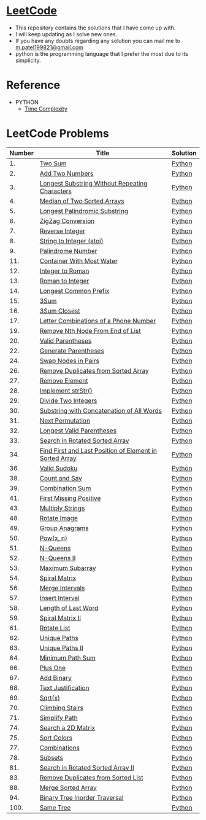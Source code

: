# [LeetCode](https://leetcode.com/problemset/all/)
+ This repository contains the solutions that I have come up with.
+ I will keep updating as I solve new ones.
+ If you have any doubts regarding any solution you can mail me to m.patel199821@gmail.com
+ python is the programming language that I prefer the most due to its simplicity.

# Reference
* PYTHON
    * [Time Complexity](https://wiki.python.org/moin/TimeComplexity)
   
# LeetCode Problems

|  Number | Title  | Solution  |
|---|---|---|
|1. |  [Two Sum](https://leetcode.com/problems/two-sum/)  | [Python](https://github.com/meetpatel1311/LeetCode/blob/main/Python/1.Two%20Sum.py)  |
|2. | [Add Two Numbers](https://leetcode.com/problems/add-two-numbers/)  | [Python](https://github.com/meetpatel1311/LeetCode/blob/main/Python/2.%20Add%20Two%20Numbers.py)  |
|3. | [Longest Substring Without Repeating Characters](https://leetcode.com/problems/longest-substring-without-repeating-characters/)  | [Python](https://github.com/meetpatel1311/LeetCode/blob/main/Python/3.%20Longest%20Substring%20Without%20Repeating%20Characters.py)  |
|4. | [Median of Two Sorted Arrays](https://leetcode.com/problems/median-of-two-sorted-arrays/)  | [Python](https://github.com/meetpatel1311/LeetCode/blob/main/Python/4.%20Median%20of%20Two%20Sorted%20Arrays.py)  |
|5. | [ Longest Palindromic Substring](https://leetcode.com/problems/longest-palindromic-substring/)  | [Python](https://github.com/meetpatel1311/LeetCode/blob/main/Python/5.%20Longest%20Palindromic%20Substring.py)  |
|6. | [ ZigZag Conversion](https://leetcode.com/problems/zigzag-conversion/)  | [Python](https://github.com/meetpatel1311/LeetCode/blob/main/Python/6.%20ZigZag%20Conversion.py)  |
|7. |[ Reverse Integer](https://leetcode.com/problems/reverse-integer/)    | [Python](https://github.com/meetpatel1311/LeetCode/blob/main/Python/7.%20Reverse%20Integer.py)|
|8. |[ String to Integer (atoi)](https://leetcode.com/problems/string-to-integer-atoi/)    | [Python](https://github.com/meetpatel1311/LeetCode/blob/main/Python/8.%20String%20to%20Integer%20(atoi).py)|
|9. |[ Palindrome Number](https://leetcode.com/problems/palindrome-number/)    | [Python](https://github.com/meetpatel1311/LeetCode/blob/main/Python/9.%20Palindrome%20Number.py)|
|11.| [ Container With Most Water](https://leetcode.com/problems/container-with-most-water/)  | [Python](https://github.com/meetpatel1311/LeetCode/blob/main/Python/11.%20Container%20With%20Most%20Water.py)  |
|12.| [Integer to Roman](https://leetcode.com/problems/integer-to-roman/)  | [Python](https://github.com/meetpatel1311/LeetCode/blob/main/Python/12.%20Integer%20to%20Roman.py)  |
|13.|[Roman to Integer](https://leetcode.com/problems/roman-to-integer/)|[Python](https://github.com/meetpatel1311/LeetCode/blob/main/Python/13.%20Roman%20to%20Integer.py)|
|14.|[Longest Common Prefix](https://leetcode.com/problems/longest-common-prefix/)|[Python](https://github.com/meetpatel1311/LeetCode/blob/main/Python/14.%20Longest%20Common%20Prefix.py)|
|15.|[3Sum](https://leetcode.com/problems/3sum/)|[Python](https://github.com/meetpatel1311/LeetCode/blob/main/Python/15.%203Sum.py)|
|16.|[3Sum Closest](https://leetcode.com/problems/3sum-closest/)|[Python](https://github.com/meetpatel1311/LeetCode/blob/main/Python/16.%203Sum%20Closest.py)|
|17.|[Letter Combinations of a Phone Number](https://leetcode.com/problems/letter-combinations-of-a-phone-number/)|[Python](https://github.com/meetpatel1311/LeetCode/blob/main/Python/17_Letter_Combinations_of_a_Phone_Number.py)|
|19.|[Remove Nth Node From End of List](https://leetcode.com/problems/remove-nth-node-from-end-of-list/)|[Python](https://github.com/meetpatel1311/LeetCode/blob/main/Python/19_Remove_Nth_Node_From_End_of_List.py)|
|20.|[Valid Parentheses](https://leetcode.com/problems/valid-parentheses/)|[Python](https://github.com/meetpatel1311/LeetCode/blob/main/Python/20_Valid_Parentheses.py)|
|22.|[Generate Parentheses](https://leetcode.com/problems/generate-parentheses/)|[Python](https://github.com/meetpatel1311/LeetCode/blob/main/Python/22_Generate_Parentheses.py)|
|24.|[Swap Nodes in Pairs](https://leetcode.com/problems/swap-nodes-in-pairs/)|[Python](https://github.com/meetpatel1311/LeetCode/blob/main/Python/24_Swap_Nodes_in_Pairs.py)|
|26.|[Remove Duplicates from Sorted Array](https://leetcode.com/problems/remove-duplicates-from-sorted-array/)|[Python](https://github.com/meetpatel1311/LeetCode/blob/main/Python/26_Remove_Duplicates_from_Sorted_Array.py)|
|27.|[Remove Element](https://leetcode.com/problems/remove-element/)|[Python](https://github.com/meetpatel1311/LeetCode/blob/main/Python/27_Remove_Element.py)|
|28.|[Implement strStr()](https://leetcode.com/problems/implement-strstr/)|[Python](https://github.com/meetpatel1311/LeetCode/blob/main/Python/28_Implement_strStr.py)|
|29.|[Divide Two Integers](https://leetcode.com/problems/divide-two-integers/)|[Python](https://github.com/meetpatel1311/LeetCode/blob/main/Python/29_Divide_Two_Integers.py)|
|30.|[Substring with Concatenation of All Words](https://leetcode.com/problems/substring-with-concatenation-of-all-words/)|[Python](https://github.com/meetpatel1311/LeetCode/blob/main/Python/30_Substring_with_Concatenation_of_All_Words.py)|
|31.|[Next Permutation](https://leetcode.com/problems/next-permutation/)|[Python](https://github.com/meetpatel1311/LeetCode/blob/main/Python/31_Next_Permutation.py)|
|32.|[Longest Valid Parentheses](https://leetcode.com/problems/longest-valid-parentheses/)|[Python](https://github.com/meetpatel1311/LeetCode/blob/main/Python/32_Longest_Valid_Parentheses.py)|
|33.|[Search in Rotated Sorted Array](https://leetcode.com/problems/search-in-rotated-sorted-array/)|[Python](https://github.com/meetpatel1311/LeetCode/blob/main/Python/33_Search_in_Rotated_Sorted_Array.py)|
|34.|[Find First and Last Position of Element in Sorted Array](https://leetcode.com/problems/find-first-and-last-position-of-element-in-sorted-array/)|[Python](https://github.com/meetpatel1311/LeetCode/blob/main/Python/34_Find_First_and_Last_Position_of_Element_in_Sorted_Array.py)|
|36.|[Valid Sudoku](https://leetcode.com/problems/valid-sudoku/)|[Python](https://github.com/meetpatel1311/LeetCode/blob/main/Python/36_Valid_Sudoku.py)|
|38.|[Count and Say](https://leetcode.com/problems/count-and-say/)|[Python](https://github.com/meetpatel1311/LeetCode/blob/main/Python/38_Count_and_Say.py)|
|39.|[Combination Sum](https://leetcode.com/problems/combination-sum/)|[Python](https://github.com/meetpatel1311/LeetCode/blob/main/Python/39_Combination_Sum.py)|
|41.|[First Missing Positive](https://leetcode.com/problems/first-missing-positive/)|[Python](https://github.com/meetpatel1311/LeetCode/blob/main/Python/41_First_Missing_Positive.py)|
|43.|[Multiply Strings](https://leetcode.com/problems/multiply-strings/)|[Python](https://github.com/meetpatel1311/LeetCode/blob/main/Python/43_Multiply_Strings.py)|
|48.|[Rotate Image](https://leetcode.com/problems/rotate-image/)|[Python](https://github.com/meetpatel1311/LeetCode/blob/main/Python/48_Rotate_Image.py)|
|49.|[Group Anagrams](https://leetcode.com/problems/group-anagrams/)|[Python](https://github.com/meetpatel1311/LeetCode/blob/main/Python/49_Group_Anagrams.py)|
|50.|[Pow(x, n)](https://leetcode.com/problems/powx-n/)|[Python](https://github.com/meetpatel1311/LeetCode/blob/main/Python/50_Pow(x%2C%20n).py)|
|51.|[N-Queens](https://leetcode.com/problems/n-queens/)|[Python](https://github.com/meetpatel1311/LeetCode/blob/main/Python/51_N-Queens.py)|
|52.|[N-Queens II](https://leetcode.com/problems/n-queens-ii/)|[Python](https://github.com/meetpatel1311/LeetCode/blob/main/Python/52_N-Queens_II.py)|
|53.|[Maximum Subarray](https://leetcode.com/problems/maximum-subarray/)|[Python](https://github.com/meetpatel1311/LeetCode/blob/main/Python/53_Maximum_Subarray.py)|
|54.|[Spiral Matrix](https://leetcode.com/problems/spiral-matrix/)|[Python](https://github.com/meetpatel1311/LeetCode/blob/main/Python/54_Spiral_Matrix.py)|
|56.|[Merge Intervals](https://leetcode.com/problems/merge-intervals/)|[Python](https://github.com/meetpatel1311/LeetCode/blob/main/Python/56_Merge_Intervals.py)|
|57.|[Insert Interval](https://leetcode.com/problems/insert-interval/)|[Python](https://github.com/meetpatel1311/LeetCode/blob/main/Python/57_Insert_Interval.py)|
|58.|[Length of Last Word](https://leetcode.com/problems/length-of-last-word/)|[Python](https://github.com/meetpatel1311/LeetCode/blob/main/Python/58_Length_of_Last_Word.py)|
|59.|[Spiral Matrix II](https://leetcode.com/problems/spiral-matrix-ii/)|[Python](https://github.com/meetpatel1311/LeetCode/blob/main/Python/59_Spiral_Matrix_II.py)|
|61.|[Rotate List](https://leetcode.com/problems/rotate-list/)|[Python](https://github.com/meetpatel1311/LeetCode/blob/main/Python/61_Rotate_List.py)|
|62.|[Unique Paths](https://leetcode.com/problems/unique-paths/)|[Python](https://github.com/meetpatel1311/LeetCode/blob/main/Python/62_Unique_Paths.py)|
|63.|[Unique Paths II](https://leetcode.com/problems/unique-paths-ii/)|[Python](https://github.com/meetpatel1311/LeetCode/blob/main/Python/63_Unique_Paths_II.py)|
|64.|[Minimum Path Sum](https://leetcode.com/problems/minimum-path-sum/)|[Python](https://github.com/meetpatel1311/LeetCode/blob/main/Python/64_Minimum_Path_Sum.py)|
|66.|[Plus One](https://leetcode.com/problems/plus-one/)|[Python](https://github.com/meetpatel1311/LeetCode/blob/main/Python/66_Plus_One.py)|
|67.|[Add Binary](https://leetcode.com/problems/add-binary/)|[Python](https://github.com/meetpatel1311/LeetCode/blob/main/Python/67_Add_Binary.py)|
|68.|[Text Justification](https://leetcode.com/problems/text-justification/)|[Python](https://github.com/meetpatel1311/LeetCode/blob/main/Python/68_Text_Justification.py)|
|69.|[Sqrt(x)](https://leetcode.com/problems/sqrtx/)|[Python](https://github.com/meetpatel1311/LeetCode/blob/main/Python/70_Climbing_Stairs.py)|
|70.|[Climbing Stairs](https://leetcode.com/problems/climbing-stairs/)|[Python](https://github.com/meetpatel1311/LeetCode/blob/main/Python/69_Sqrt(x).py)|
|71.|[Simplify Path](https://leetcode.com/problems/simplify-path/)|[Python](https://github.com/meetpatel1311/LeetCode/blob/main/Python/71_Simplify_Path.py)|
|74.|[Search a 2D Matrix](https://leetcode.com/problems/search-a-2d-matrix/)|[Python](https://github.com/meetpatel1311/LeetCode/blob/main/Python/74_Search_a_2D_Matrix.py)|
|75.|[Sort Colors](https://leetcode.com/problems/sort-colors/)|[Python](https://github.com/meetpatel1311/LeetCode/blob/main/Python/75_Sort_Colors.py)|
|77.|[Combinations](https://leetcode.com/problems/combinations/)|[Python](https://github.com/meetpatel1311/LeetCode/blob/main/Python/77_Combinations.py)|
|78.|[Subsets](https://leetcode.com/problems/subsets/)|[Python](https://github.com/meetpatel1311/LeetCode/blob/main/Python/78_Subsets.py)|
|81.|[Search in Rotated Sorted Array II](https://leetcode.com/problems/search-in-rotated-sorted-array-ii/)|[Python](https://github.com/meetpatel1311/LeetCode/blob/main/Python/81_Search_in_Rotated_Sorted_Array_II.py)|
|83.|[Remove Duplicates from Sorted List](https://leetcode.com/problems/remove-duplicates-from-sorted-list/)|[Python](https://github.com/meetpatel1311/LeetCode/blob/main/Python/83_Remove_Duplicates_from_Sorted_List.py)|
|88.|[Merge Sorted Array](https://leetcode.com/problems/merge-sorted-array/)|[Python](https://github.com/meetpatel1311/LeetCode/blob/main/Python/88_Merge_Sorted_Array.py)|
|94.|[Binary Tree Inorder Traversal](https://leetcode.com/problems/binary-tree-inorder-traversal/)|[Python](https://github.com/meetpatel1311/LeetCode/blob/main/Python/94_Binary_Tree_Inorder_Traversal.py)|
|100.|[Same Tree](https://leetcode.com/problems/same-tree/)|[Python](https://github.com/meetpatel1311/LeetCode/blob/main/Python/100_Same_Tree.py)|